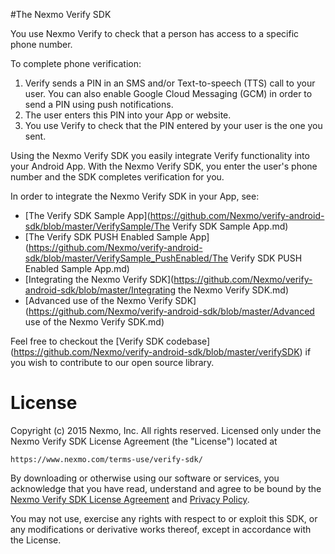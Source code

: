 
#The Nexmo Verify SDK

You use Nexmo Verify to check that a person has access to a specific phone number.

To complete phone verification:

1. Verify sends a PIN in an SMS and/or Text-to-speech (TTS) call to your user.
   You can also enable Google Cloud Messaging (GCM) in order to send a PIN using push notifications.
2. The user enters this PIN into your App or website.
3. You use Verify to check that the PIN entered by your user is the one you sent.

Using the Nexmo Verify SDK you easily integrate Verify functionality into your Android App. With the Nexmo Verify SDK, you enter the user's phone number and the SDK completes verification for you.

In order to integrate the Nexmo Verify SDK in your App, see:

* [The Verify SDK Sample App](https://github.com/Nexmo/verify-android-sdk/blob/master/VerifySample/The Verify SDK Sample App.md)
* [The Verify SDK PUSH Enabled Sample App](https://github.com/Nexmo/verify-android-sdk/blob/master/VerifySample_PushEnabled/The Verify SDK PUSH Enabled Sample App.md)
* [Integrating the Nexmo Verify SDK](https://github.com/Nexmo/verify-android-sdk/blob/master/Integrating the Nexmo Verify SDK.md)
* [Advanced use of the Nexmo Verify SDK](https://github.com/Nexmo/verify-android-sdk/blob/master/Advanced use of the Nexmo Verify SDK.md)

Feel free to checkout the [Verify SDK codebase] (https://github.com/Nexmo/verify-android-sdk/blob/master/verifySDK) if you wish to contribute to our open source library.

License
=======

Copyright (c) 2015 Nexmo, Inc.
All rights reserved.
Licensed only under the Nexmo Verify SDK License Agreement (the "License") located at

	https://www.nexmo.com/terms-use/verify-sdk/

By downloading or otherwise using our software or services, you acknowledge
that you have read, understand and agree to be bound by the
[Nexmo Verify SDK License Agreement][1] and [Privacy Policy][2].

You may not use, exercise any rights with respect to or exploit this SDK,
or any modifications or derivative works thereof, except in accordance with the License.

 [1]: https://www.nexmo.com/terms-use/verify-sdk/
 [2]: https://www.nexmo.com/privacy-policy/
